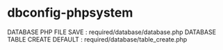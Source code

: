 # dbconfig-phpsystem
DATABASE PHP FILE SAVE : required/database/database.php
DATABASE TABLE CREATE DEFAULT : required/database/table_create.php
